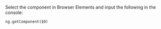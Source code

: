 
Select the component in Browser Elements and input the following in the console:
```
ng.getComponent($0)
````
